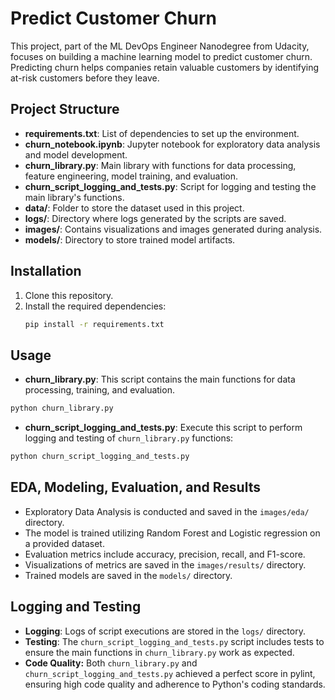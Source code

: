 # Predict Customer Churn

This project, part of the ML DevOps Engineer Nanodegree from Udacity, focuses on building a machine learning model to predict customer churn. Predicting churn helps companies retain valuable customers by identifying at-risk customers before they leave.

## Project Structure

- **requirements.txt**: List of dependencies to set up the environment.
- **churn_notebook.ipynb**: Jupyter notebook for exploratory data analysis and model development.
- **churn_library.py**: Main library with functions for data processing, feature engineering, model training, and evaluation.
- **churn_script_logging_and_tests.py**: Script for logging and testing the main library's functions.
- **data/**: Folder to store the dataset used in this project.
- **logs/**: Directory where logs generated by the scripts are saved.
- **images/**: Contains visualizations and images generated during analysis.
- **models/**: Directory to store trained model artifacts.

## Installation

1. Clone this repository.
2. Install the required dependencies:
    ```bash
    pip install -r requirements.txt
    ```

## Usage

- **churn_library.py**: This script contains the main functions for data processing, training, and evaluation.
```bash
python churn_library.py
```
- **churn_script_logging_and_tests.py**: Execute this script to perform logging and testing of `churn_library.py` functions:
```bash
python churn_script_logging_and_tests.py
```

## EDA, Modeling, Evaluation, and Results

- Exploratory Data Analysis is conducted and saved in the `images/eda/` directory. 
- The model is trained utilizing Random Forest and Logistic regression on a provided dataset.
- Evaluation metrics include accuracy, precision, recall, and F1-score.
- Visualizations of metrics are saved in the `images/results/` directory.
- Trained models are saved in the `models/` directory.

## Logging and Testing

- **Logging**: Logs of script executions are stored in the `logs/` directory.
- **Testing**: The `churn_script_logging_and_tests.py` script includes tests to ensure the main functions in `churn_library.py` work as expected.
- **Code Quality:** Both `churn_library.py` and `churn_script_logging_and_tests.py` achieved a perfect score in pylint, ensuring high code quality and adherence to Python's coding standards.



